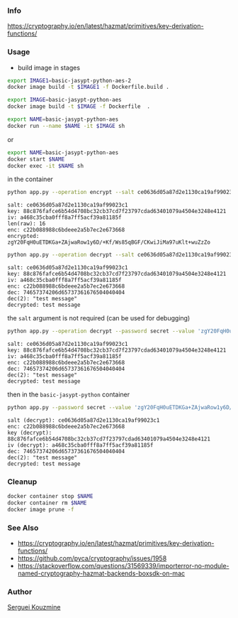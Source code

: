 ### Info 

https://cryptography.io/en/latest/hazmat/primitives/key-derivation-functions/

### Usage

* build image in stages
```sh
export IMAGE1=basic-jasypt-python-aes-2
docker image build -t $IMAGE1 -f Dockerfile.build .
```

```sh
export IMAGE=basic-jasypt-python-aes
docker image build -t $IMAGE -f Dockerfile  .
```
```sh
export NAME=basic-jasypt-python-aes
docker run --name $NAME -it $IMAGE sh
```
or
```sh
export NAME=basic-jasypt-python-aes
docker start $NAME
docker exec -it $NAME sh
```
in the container

```sh
python app.py --operation encrypt --salt ce0636d05a87d2e1130ca19af99023c1 --password secret --value 'test message'
```
```text
salt: ce0636d05a87d2e1130ca19af99023c1
key: 88c876fafce6b54d4708bc32cb37cd7f23797cdad63401079a4504e3248e4121
iv: a468c35cba0fff8a7ff5acf39a81185f
len(raw): 16
enc: c22b088988c6bdeee2a5b7ec2e673668
encrypted: zgY20FqH0uETDKGa+ZAjwaRow1y6D/+Kf/Ws85qBGF/CKwiJiMa97uKlt+wuZzZo
```
```sh
python app.py --operation decrypt --salt ce0636d05a87d2e1130ca19af99023c1 --password secret --value 'zgY20FqH0uETDKGa+ZAjwaRow1y6D/+Kf/Ws85qBGF/CKwiJiMa97uKlt+wuZzZo'
```
```text
salt: ce0636d05a87d2e1130ca19af99023c1
key: 88c876fafce6b54d4708bc32cb37cd7f23797cdad63401079a4504e3248e4121
iv: a468c35cba0fff8a7ff5acf39a81185f
enc: c22b088988c6bdeee2a5b7ec2e673668
dec: 74657374206d65737361676504040404
dec(2): "test message"
decrypted: test message
```
the `salt` argument is not required (can be used for debugging)
```sh
python app.py --operation decrypt --password secret --value 'zgY20FqH0uETDKGa+ZAjwaRow1y6D/+Kf/Ws85qBGF/CKwiJiMa97uKlt+wuZzZo'
```
```text
salt: ce0636d05a87d2e1130ca19af99023c1
key: 88c876fafce6b54d4708bc32cb37cd7f23797cdad63401079a4504e3248e4121
iv: a468c35cba0fff8a7ff5acf39a81185f
enc: c22b088988c6bdeee2a5b7ec2e673668
dec: 74657374206d65737361676504040404
dec(2): "test message"
decrypted: test message

```
then in the `basic-jasypt-python` container

```sh
python app.py --password secret --value 'zgY20FqH0uETDKGa+ZAjwaRow1y6D/+Kf/Ws85qBGF/CKwiJiMa97uKlt+wuZzZo' --operation decrypt
```
```text
salt (decrypt): ce0636d05a87d2e1130ca19af99023c1
enc: c22b088988c6bdeee2a5b7ec2e673668
key (decrypt): 88c876fafce6b54d4708bc32cb37cd7f23797cdad63401079a4504e3248e4121
iv (decrypt): a468c35cba0fff8a7ff5acf39a81185f
dec: 74657374206d65737361676504040404
dec(2): "test message"
decrypted: test message
```

### Cleanup
```sh
docker container stop $NAME
docker container rm $NAME
docker image prune -f
```
### See Also 
  * https://cryptography.io/en/latest/hazmat/primitives/key-derivation-functions/
  * https://github.com/pyca/cryptography/issues/1958
  * https://stackoverflow.com/questions/31569339/importerror-no-module-named-cryptography-hazmat-backends-boxsdk-on-mac


### Author
[Serguei Kouzmine](kouzmine_serguei@yahoo.com)
